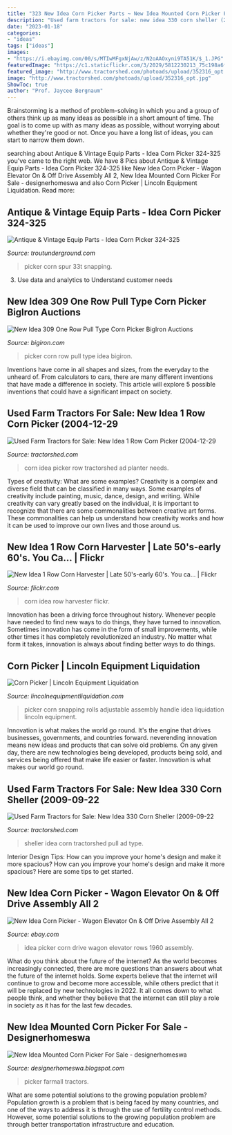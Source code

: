 ```yaml
---
title: "323 New Idea Corn Picker Parts ~ New Idea Mounted Corn Picker For Sale"
description: "Used farm tractors for sale: new idea 330 corn sheller (2009-09-22"
date: "2023-01-18"
categories:
- "ideas"
tags: ["ideas"]
images:
- "https://i.ebayimg.com/00/s/MTIwMFgxNjAw/z/N2oAAOxyni9TA51K/$_1.JPG"
featuredImage: "https://c1.staticflickr.com/3/2029/5812230213_75c198a6f3_b.jpg"
featured_image: "http://www.tractorshed.com/photoads/upload/352316_opt.jpg"
image: "http://www.tractorshed.com/photoads/upload/352316_opt.jpg"
ShowToc: true
author: "Prof. Jaycee Bergnaum"
---
```



Brainstorming is a method of problem-solving in which you and a group of others think up as many ideas as possible in a short amount of time. The goal is to come up with as many ideas as possible, without worrying about whether they're good or not. Once you have a long list of ideas, you can start to narrow them down.

	

		
searching about Antique &amp; Vintage Equip Parts - Idea Corn Picker 324-325 you've came to the right web. We have 8 Pics about Antique &amp; Vintage Equip Parts - Idea Corn Picker 324-325 like New Idea Corn Picker - Wagon Elevator On &amp; Off Drive Assembly All 2, New Idea Mounted Corn Picker For Sale - designerhomeswa and also Corn Picker | Lincoln Equipment Liquidation. Read more:
		
    
## Antique &amp; Vintage Equip Parts - Idea Corn Picker 324-325

<img loading=lazy src="https://i.ebayimg.com/00/s/MTIwMFgxNjAw/z/N2oAAOxyni9TA51K/$_1.JPG" onerror="this.onerror=null;this.src='https://tse2.mm.bing.net/th?id=OIP.A519KXOfmDwpo_2mBiIKtAAAAA&amp;pid=15.1';" alt="Antique &amp; Vintage Equip Parts - Idea Corn Picker 324-325">

_Source: troutunderground.com_

>picker corn spur 33t snapping. 

	

3. Use data and analytics to Understand customer needs 

    
## New Idea 309 One Row Pull Type Corn Picker BigIron Auctions

<img loading=lazy src="https://bigiron.blob.core.windows.net/public/items/940f1ca89112e81180c000155d3f3c71/newidea309newideamdl309onerowpulltypecornpicker-2.jpg" onerror="this.onerror=null;this.src='https://tse4.mm.bing.net/th?id=OIP.AWfMhDkx9SAmGbBHWlJd3QHaFj&amp;pid=15.1';" alt="New Idea 309 One Row Pull Type Corn Picker BigIron Auctions">

_Source: bigiron.com_

>picker corn row pull type idea bigiron. 

	

Inventions have come in all shapes and sizes, from the everyday to the unheard of. From calculators to cars, there are many different inventions that have made a difference in society. This article will explore 5 possible inventions that could have a significant impact on society.

    
## Used Farm Tractors For Sale: New Idea 1 Row Corn Picker (2004-12-29

<img loading=lazy src="http://www.tractorshed.com/photoads/upload/89021_opt.jpg" onerror="this.onerror=null;this.src='https://tse1.mm.bing.net/th?id=OIP.zM5dAAxvAUcoVwC6_Ejs9wHaFj&amp;pid=15.1';" alt="Used Farm Tractors for Sale: New Idea 1 Row Corn Picker (2004-12-29">

_Source: tractorshed.com_

>corn idea picker row tractorshed ad planter needs. 

	

Types of creativity: What are some examples?
Creativity is a complex and diverse field that can be classified in many ways. Some examples of creativity include painting, music, dance, design, and writing. While creativity can vary greatly based on the individual, it is important to recognize that there are some commonalities between creative art forms. These commonalities can help us understand how creativity works and how it can be used to improve our own lives and those around us.

    
## New Idea 1 Row Corn Harvester | Late 50&#039;s-early 60&#039;s. You Ca… | Flickr

<img loading=lazy src="https://c1.staticflickr.com/3/2029/5812230213_75c198a6f3_b.jpg" onerror="this.onerror=null;this.src='https://tse3.mm.bing.net/th?id=OIP.ca3rJAcvkuWBG2179Ox3RAHaFj&amp;pid=15.1';" alt="New Idea 1 Row Corn Harvester | Late 50&#039;s-early 60&#039;s. You ca… | Flickr">

_Source: flickr.com_

>corn idea row harvester flickr. 

	

Innovation has been a driving force throughout history. Whenever people have needed to find new ways to do things, they have turned to innovation. Sometimes innovation has come in the form of small improvements, while other times it has completely revolutionized an industry. No matter what form it takes, innovation is always about finding better ways to do things.

    
## Corn Picker | Lincoln Equipment Liquidation

<img loading=lazy src="https://lincolnequipmentliquidation.com/img/00/s/MTIwMFgxNjAw/z/zdEAAOSwdzZeM6pR/$_1.JPG" onerror="this.onerror=null;this.src='https://tse4.mm.bing.net/th?id=OIP.XtAxptyzZmBl5FYfIqfZfAAAAA&amp;pid=15.1';" alt="Corn Picker | Lincoln Equipment Liquidation">

_Source: lincolnequipmentliquidation.com_

>picker corn snapping rolls adjustable assembly handle idea liquidation lincoln equipment. 

	

Innovation is what makes the world go round. It's the engine that drives businesses, governments, and countries forward. neverending innovation means new ideas and products that can solve old problems. On any given day, there are new technologies being developed, products being sold, and services being offered that make life easier or faster. Innovation is what makes our world go round.

    
## Used Farm Tractors For Sale: New Idea 330 Corn Sheller (2009-09-22

<img loading=lazy src="http://www.tractorshed.com/photoads/upload/352316_opt.jpg" onerror="this.onerror=null;this.src='https://tse2.mm.bing.net/th?id=OIP.Uh-Ugswwwi6NhGWLARt_UQHaFj&amp;pid=15.1';" alt="Used Farm Tractors for Sale: New Idea 330 Corn Sheller (2009-09-22">

_Source: tractorshed.com_

>sheller idea corn tractorshed pull ad type. 

	

Interior Design Tips: How can you improve your home's design and make it more spacious?
How can you improve your home's design and make it more spacious? Here are some tips to get started.

    
## New Idea Corn Picker - Wagon Elevator On &amp; Off Drive Assembly All 2

<img loading=lazy src="https://i.ebayimg.com/images/g/m8wAAOSwMHtbgLlW/s-l300.jpg" onerror="this.onerror=null;this.src='https://tse1.mm.bing.net/th?id=OIP.ET7bF8E3WHco63Xni0IEEgAAAA&amp;pid=15.1';" alt="New Idea Corn Picker - Wagon Elevator On &amp; Off Drive Assembly All 2">

_Source: ebay.com_

>idea picker corn drive wagon elevator rows 1960 assembly. 

	

What do you think about the future of the internet?
As the world becomes increasingly connected, there are more questions than answers about what the future of the internet holds. Some experts believe that the internet will continue to grow and become more accessible, while others predict that it will be replaced by new technologies in 2022. It all comes down to what people think, and whether they believe that the internet can still play a role in society as it has for the last few decades.

    
## New Idea Mounted Corn Picker For Sale - Designerhomeswa

<img loading=lazy src="https://i.pinimg.com/originals/b6/1a/c7/b61ac7561c85f2c05e5e8c949546a0bd.jpg" onerror="this.onerror=null;this.src='https://tse2.mm.bing.net/th?id=OIP.SQp8mGkhXNUG-1W0gdgKegHaDl&amp;pid=15.1';" alt="New Idea Mounted Corn Picker For Sale - designerhomeswa">

_Source: designerhomeswa.blogspot.com_

>picker farmall tractors. 

	

What are some potential solutions to the growing population problem?
Population growth is a problem that is being faced by many countries, and one of the ways to address it is through the use of fertility control methods. However, some potential solutions to the growing population problem are through better transportation infrastructure and education.

